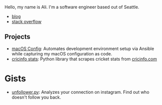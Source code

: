 Hello, my name is Ali. I'm a software engineer based out of Seattle. 

- [blog](https://www.aliraza.gg)
- [stack overflow](https://stackoverflow.com/users/8122970/ali-raza)

## Projects
- [macOS Config](https://github.com/aaraza/macOS-config): Automates development environment setup via Ansible while capturing my macOS configuration as code.
- [cricinfo stats](https://github.com/aaraza/cricinfo): Python library that scrapes cricket stats from [cricinfo.com](https://www.cricinfo.com)

# Gists
- [unfollower.py](https://gist.github.com/aaraza/ce3a48300f6f4e6a5d589b81f1821b13): Analyzes your connection on instagram. Find out who doesn't follow you back.
